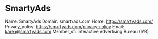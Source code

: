 
# SmartyAds

Name: SmartyAds
Domain: smartyads.com
Home: https://smartyads.com/
Privacy_policy: https://smartyads.com/privacy-policy
Email: karen@smartyads.com
Member_of: Interactive Advertising Bureau (IAB)

